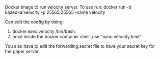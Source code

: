 Docker image to run velocity server. 
To use run: docker run -d kazedka/velocity -p 25565:25565 -name velocity 

Can edit the config by doing: 
1. docker exec velocity /bin/bash
2. once inside the docker container shell, use "nano velocity.toml"

You also have to edit the forwarding.secret file to have your secret key for the paper server. 
